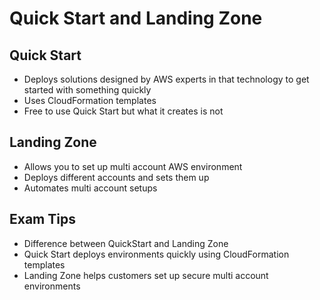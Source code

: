 # Quick Start and Landing Zone

## Quick Start
- Deploys solutions designed by AWS experts in that technology to get started with something quickly
- Uses CloudFormation templates
- Free to use Quick Start but what it creates is not

## Landing Zone
- Allows you to set up multi account AWS environment
- Deploys different accounts and sets them up
- Automates multi account setups 

## Exam Tips
- Difference between QuickStart and Landing Zone
- Quick Start deploys environments quickly using CloudFormation templates
- Landing Zone helps customers set up secure multi account environments